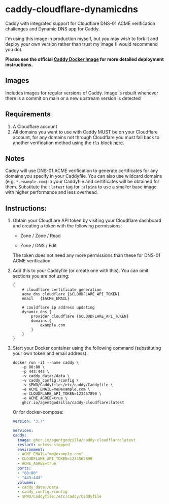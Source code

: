 # caddy-cloudflare-dynamicdns 

Caddy with integrated support for Cloudflare DNS-01 ACME verification challenges and Dynamic DNS app for Caddy.

I'm using this image in production myself, but you may wish to fork it and deploy your own version rather than trust my image (I would recommend you do).

**Please see the official [Caddy Docker Image](https://hub.docker.com/_/caddy) for more detailed deployment instructions.**

## Images

Includes images for regular versions of Caddy. Image is rebuilt whenever there is a commit on main or a new upstream version is detected 

## Requirements
1. A Cloudflare account
2. All domains you want to use with Caddy MUST be on your Cloudflare account, for any domains not through Cloudflare you must fall back to another verification method using the `tls` block [here](https://caddyserver.com/docs/caddyfile/directives/tls).


## Notes

Caddy will use DNS-01 ACME verification to generate certificates for any domains you specify in your Caddyfile. You can also use wildcard domains (e.g. `*.example.com`) in your Caddyfile and certificates will be obtained for them. Substitute the `:latest` tag for `:alpine` to use a smaller base image with higher performance and less overhead.
## Instructions:

1. Obtain your Cloudflare API token by visiting your Cloudflare dashboard and creating a token with the following permissions:
	- Zone / Zone / Read

	- Zone / DNS / Edit

	The token does not need any more permissions than these for DNS-01 ACME verification.

2. Add this to your Caddyfile (or create one with this).  You can omit sections you are not using:
	```Caddyfile
	{
		# cloudflare certificate generation
 		acme_dns cloudflare {$CLOUDFLARE_API_TOKEN}
		email   {$ACME_EMAIL}

 		# couldflare ip address updating
		dynamic_dns {
			provider cloudflare {$CLOUDFLARE_API_TOKEN}
			domains {
				example.com
			}
		}
	}
	```

3. Start your Docker container using the following command (substituting your own token and email address):
	```
	docker run -it --name caddy \
		-p 80:80 \
		-p 443:443 \
		-v caddy_data:/data \
		-v caddy_config:/config \
		-v $PWD/Caddyfile:/etc/caddy/Caddyfile \
		-e ACME_EMAIL=me@example.com \
		-e CLOUDFLARE_API_TOKEN=123457890 \
		-e ACME_AGREE=true \
		ghcr.io/agentgodzilla/caddy-cloudflare:latest
	```

	Or for docker-compose:
	```yaml
    version: "3.7"

    services:
    caddy:
      image: ghcr.io/agentgodzilla/caddy-cloudflare:latest
      restart: unless-stopped
      environment:
      - ACME_EMAIL="me@example.com"
      - CLOUDFLARE_API_TOKEN=1234567890
      - ACME_AGREE=true
      ports:
      - "80:80"
      - "443:443"
      volumes:
      - caddy_data:/data
      - caddy_config:/config
      - $PWD/Caddyfile:/etc/caddy/Caddyfile
	```
